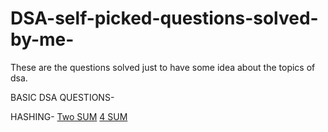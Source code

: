 # DSA-self-picked-questions-solved-by-me-
These are the questions solved just to have some idea about the topics of dsa.


BASIC DSA QUESTIONS-

HASHING-
[Two SUM](https://leetcode.com/problems/two-sum/)
[4 SUM](https://leetcode.com/problems/4sum/)
